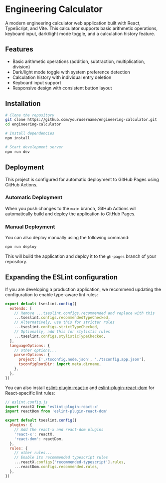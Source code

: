# Engineering Calculator

A modern engineering calculator web application built with React, TypeScript, and Vite. This calculator supports basic arithmetic operations, keyboard input, dark/light mode toggle, and a calculation history feature.

## Features

- Basic arithmetic operations (addition, subtraction, multiplication, division)
- Dark/light mode toggle with system preference detection
- Calculation history with individual entry deletion
- Keyboard input support
- Responsive design with consistent button layout

## Installation

```bash
# Clone the repository
git clone https://github.com/yourusername/engineering-calculator.git
cd engineering-calculator

# Install dependencies
npm install

# Start development server
npm run dev
```

## Deployment

This project is configured for automatic deployment to GitHub Pages using GitHub Actions.

### Automatic Deployment

When you push changes to the `main` branch, GitHub Actions will automatically build and deploy the application to GitHub Pages.

### Manual Deployment

You can also deploy manually using the following command:

```bash
npm run deploy
```

This will build the application and deploy it to the `gh-pages` branch of your repository.

## Expanding the ESLint configuration

If you are developing a production application, we recommend updating the configuration to enable type-aware lint rules:

```js
export default tseslint.config({
  extends: [
    // Remove ...tseslint.configs.recommended and replace with this
    ...tseslint.configs.recommendedTypeChecked,
    // Alternatively, use this for stricter rules
    ...tseslint.configs.strictTypeChecked,
    // Optionally, add this for stylistic rules
    ...tseslint.configs.stylisticTypeChecked,
  ],
  languageOptions: {
    // other options...
    parserOptions: {
      project: ['./tsconfig.node.json', './tsconfig.app.json'],
      tsconfigRootDir: import.meta.dirname,
    },
  },
})
```

You can also install [eslint-plugin-react-x](https://github.com/Rel1cx/eslint-react/tree/main/packages/plugins/eslint-plugin-react-x) and [eslint-plugin-react-dom](https://github.com/Rel1cx/eslint-react/tree/main/packages/plugins/eslint-plugin-react-dom) for React-specific lint rules:

```js
// eslint.config.js
import reactX from 'eslint-plugin-react-x'
import reactDom from 'eslint-plugin-react-dom'

export default tseslint.config({
  plugins: {
    // Add the react-x and react-dom plugins
    'react-x': reactX,
    'react-dom': reactDom,
  },
  rules: {
    // other rules...
    // Enable its recommended typescript rules
    ...reactX.configs['recommended-typescript'].rules,
    ...reactDom.configs.recommended.rules,
  },
})
```
